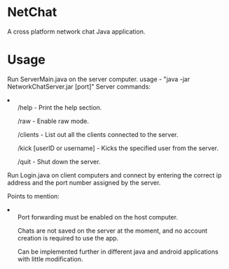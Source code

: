# NetChat
A cross platform network chat Java application.

# Usage
Run ServerMain.java on the server computer.
  usage - "java -jar NetworkChatServer.jar [port]"
Server commands:
  <li>
    <ul>/help - Print the help section.</ul>
    <ul>/raw - Enable raw mode.</ul>
    <ul>/clients - List out all the clients connected to the server.</ul>
    <ul>/kick [userID or username] - Kicks the specified user from the server.</ul>
    <ul>/quit - Shut down the server.</ul>
  </li>
Run Login.java on client computers and connect by entering the correct ip address and the port number assigned by the server.

Points to mention:
<li>
<ul>Port forwarding must be enabled on the host computer.</ul>
<ul>Chats are not saved on the server at the moment, and no account creation is required to use the app.</ul>
<ul>Can be implemented further in different java and android applications with little modification.</ul>
  </li>
